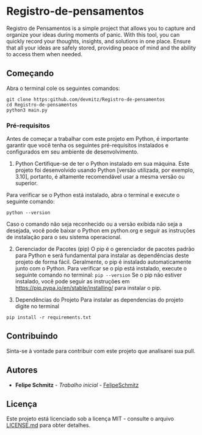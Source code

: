 # Registro-de-pensamentos

Registro de Pensamentos is a simple project that allows you to capture and organize your ideas during moments of panic. With this tool, you can quickly record your thoughts, insights, and solutions in one place. Ensure that all your ideas are safely stored, providing peace of mind and the ability to access them when needed. 

## Começando

Abra o terminal cole os seguintes comandos:
````
git clone https:github.com/devmitz/Registro-de-pensamentos
cd Registro-de-pensamentos
python3 main.py
````

### Pré-requisitos

Antes de começar a trabalhar com este projeto em Python, é importante garantir que você tenha os seguintes pré-requisitos instalados e configurados em seu ambiente de desenvolvimento.

1. Python
Certifique-se de ter o Python instalado em sua máquina. Este projeto foi desenvolvido usando Python [versão utilizada, por exemplo, 3.10], portanto, é altamente recomendável usar a mesma versão ou superior.

Para verificar se o Python está instalado, abra o terminal e execute o seguinte comando:

```` 
python --version
````

Caso o comando não seja reconhecido ou a versão exibida não seja a desejada, você pode baixar o Python em python.org e seguir as instruções de instalação para o seu sistema operacional.

2. Gerenciador de Pacotes (pip)
O pip é o gerenciador de pacotes padrão para Python e será fundamental para instalar as dependências deste projeto de forma fácil. Geralmente, o pip é instalado automaticamente junto com o Python. Para verificar se o pip está instalado, execute o seguinte comando no terminal:
` pip --version `
Se o pip não estiver instalado, você pode seguir as instruções em https://pip.pypa.io/en/stable/installing/ para instalar o pip.

4. Dependências do Projeto
Para instalar as dependencias do projeto digite no terminal

````
pip install -r requirements.txt 
````


## Contribuindo

Sinta-se à vontade para contribuir com este projeto que analisarei sua pull.
## Autores

* **Felipe Schmitz** - *Trabalho inicial* - [FelipeSchmitz](https://github.com/devmitz)

## Licença

Este projeto está licenciado sob a licença MIT - consulte o arquivo [LICENSE.md](LICENSE.md) para obter detalhes.
